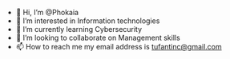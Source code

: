 - 👋 Hi, I’m @Phokaia
- 👀 I’m interested in Information technologies
- 🌱 I’m currently learning Cybersecurity
- 💞️ I’m looking to collaborate on Management skills
- 📫 How to reach me my email address is tufantinc@gmail.com

<!---
Phokaia/Phokaia is a ✨ special ✨ repository because its `README.md` (this file) appears on your GitHub profile.
You can click the Preview link to take a look at your changes.
--->
